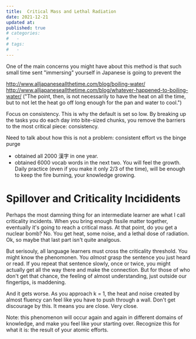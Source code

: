 ```yaml
---
title:  Critical Mass and Lethal Radiation
date: 2021-12-21
updated at: 
published: true
# categories:
#   - 
# tags:
#   - 
---
```


One of the main concerns you might have about this method is that such small time sent "immersing" yourself in Japanese is going to prevent the 

http://www.alljapaneseallthetime.com/blog/boiling-water/
http://www.alljapaneseallthetime.com/blog/whatever-happened-to-boiling-water/
("The point, then, is not necessarily to have the heat on all the time, but to not let the heat go off long enough for the pan and water to cool.")

Focus on consistency. This is why the default is set so low. By breaking up the tasks you do each day into bite-sized chunks, you remove the barriers to the most critical piece: consistency. 

Need to talk about how this is not a problem: consistent effort vs the binge purge
- obtained all 2000 漢字 in one year. 
- obtained 6000 vocab words in the next two. 
You will feel the growth. Daily practice (even if you make it only 2/3 of the time), will be enough to keep the fire burning, your knowledge growing. 

# Spillover and Criticality Incididents

Perhaps the most damning thing for an intermediate learner are what I call criticality incidents. When you bring enough fissile matter together, eventually it's going to reach a critical mass. At that point, do you get a nuclear bomb? No. You get heat, some noise, and a lethal dose of radiation. Ok, so maybe that last part isn't quite analgous. 

But serisouly, all language learners must cross the criticality threshold. You might know the phenomonen. You *almost* grasp the sentence you just heard or read. If you repeat that sentence slowly, once or twice, you might actually get all the way there and make the connection. But for those of who don't get that chance, the feeling of almost understanding, just outside our fingertips, is maddening. 

And it gets worse. As you approach k = 1, the heat and noise created by almost fluency can feel like you have to push through a wall. Don't get discourage by this. It means you are close. Very close. 

Note: this phenomenon will occur again and again in different domains of knowledge, and make you feel like your starting over. Recognize this for what it is: the result of your atomic efforts. 

